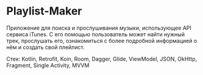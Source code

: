 # Playlist-Maker
Приложение для поиска и прослушивания музыки, использующее API сервиса iTunes. С его помощью пользователь может найти нужный трек, прослушать его, ознакомиться с более подробной информацией о нём и создать свой плейлист.

Стек: Kotlin, Retrofit, Koin, Room, Dagger, Glide, ViewModel, JSON, OkHttp, Fragment, Single Activity, MVVM

